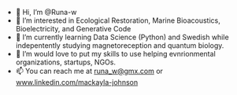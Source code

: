 - 👋 Hi, I’m @Runa-w
- 👀 I’m interested in Ecological Restoration, Marine Bioacoustics, Bioelectricity, and Generative Code
- 🌱 I’m currently learning Data Science (Python) and Swedish while indepentently studying magnetoreception and quantum biology.
- 💞️ I’m would love to put my skills to use helping evnrionmental organizations, startups, NGOs.
- 📫 You can reach me at runa_w@gmx.com or www.linkedin.com/mackayla-johnson

<!---
Runa-w/Runa-w is a ✨ special ✨ repository because its `README.md` (this file) appears on your GitHub profile.
You can click the Preview link to take a look at your changes.
--->
